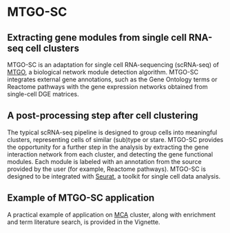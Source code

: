 <!-- README.md is generated from README.Rmd. Please edit that file -->
  MTGO-SC
=======

  Extracting gene modules from single cell RNA-seq cell clusters
--------------------------------------------------------------

  MTGO-SC is an adaptation for single cell RNA-sequencing (scRNA-seq) of [MTGO](https://gitlab.com/d1vella/MTGO), a biological network module detection algorithm. MTGO-SC integrates external gene annotations, such as the Gene Ontology terms or Reactome pathways with the gene expression networks obtained from single-cell DGE matrices.

A post-processing step after cell clustering
--------------------------------------------

  The typical scRNA-seq pipeline is designed to group cells into meaningful clusters, representing cells of similar (sub)type or stare. MTGO-SC provides the opportunity for a further step in the analysis by extracting the gene interaction network from each cluster, and detecting the gene functional modules. Each module is labeled with an annotation from the source provided by the user (for example, Reactome pathways). MTGO-SC is designed to be integrated with [Seurat](https://github.com/satijalab/seurat), a toolkit for single cell data analysis.

Example of MTGO-SC application
------------------------------

  A practical example of application on [MCA](http://bis.zju.edu.cn/MCA/) cluster, along with enrichment and term literature search, is provided in the Vignette.
